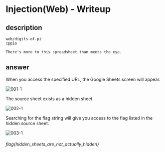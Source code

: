 # Injection(Web) - Writeup

## description

````
web/digits-of-pi
cppio

There's more to this spreadsheet than meets the eye.
````


## answer

When you access the specified URL, the Google Sheets screen will appear.

![001-1](https://user-images.githubusercontent.com/45488828/122660709-4239ae80-d1be-11eb-9660-f120c7156a4d.jpg)

The source sheet exists as a hidden sheet.

![002-1](https://user-images.githubusercontent.com/45488828/122660714-4960bc80-d1be-11eb-855e-569ac47e81d1.jpg)

Searching for the flag string will give you access to the flag listed in the hidden source sheet.

![003-1](https://user-images.githubusercontent.com/45488828/122660716-4f569d80-d1be-11eb-8dfc-2c0d77ae65d9.jpg)

###### flag{hidden_sheets_are_not_actually_hidden}
